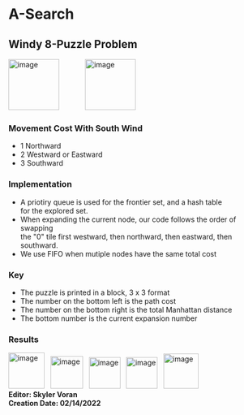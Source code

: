 # A-Search
## Windy 8-Puzzle Problem
<img width="100" alt="image" src="https://user-images.githubusercontent.com/79284398/156876124-b0f3f916-c792-4e65-a8ee-da3d3a2729ee.png"> &nbsp; &nbsp; &nbsp; &nbsp; &nbsp; &nbsp; <img width="100" alt="image" src="https://user-images.githubusercontent.com/79284398/156876186-480ddd03-c92f-4727-a878-c103da629d32.png"><br>
### Movement Cost With South Wind
- 1 Northward 
- 2 Westward or Eastward
- 3 Southward </ul>
### Implementation
- A priotiry queue is used for the frontier set, and a hash table <br>
for the explored set. <br>
- When expanding the current node, our code follows the order of swapping <br>
the "0" tile first westward, then northward, then eastward, then southward.<br>
- We use FIFO when mutiple nodes have the same total cost</ul>
### Key
- The puzzle is printed in a block, 3 x 3 format
- The number on the bottom left is the path cost
- The number on the bottom right is the total Manhattan distance
- The bottom number is the current expansion number </ul>
### Results
<img width="71" alt="image" src="https://user-images.githubusercontent.com/79284398/156877149-531aefb3-7d25-4839-8a59-7d603a175e4a.png">&nbsp; &nbsp;<img width="64" alt="image" src="https://user-images.githubusercontent.com/79284398/156877175-27c124c3-3740-466e-8442-c29125cb5df8.png">&nbsp; &nbsp;<img width="62" alt="image" src="https://user-images.githubusercontent.com/79284398/156877205-ef3826fc-c550-4c50-bff9-d32c1f8daa92.png">&nbsp; &nbsp;<img width="62" alt="image" src="https://user-images.githubusercontent.com/79284398/156877228-9114a9a6-3285-4e61-be28-e9fa767974a5.png">&nbsp; &nbsp;<img width="69" alt="image" src="https://user-images.githubusercontent.com/79284398/156877239-360bcbf0-8d96-409e-ae39-18a47e8bdcdd.png">
<br>**Editor: Skyler Voran <br>
Creation Date: 02/14/2022** <br>
